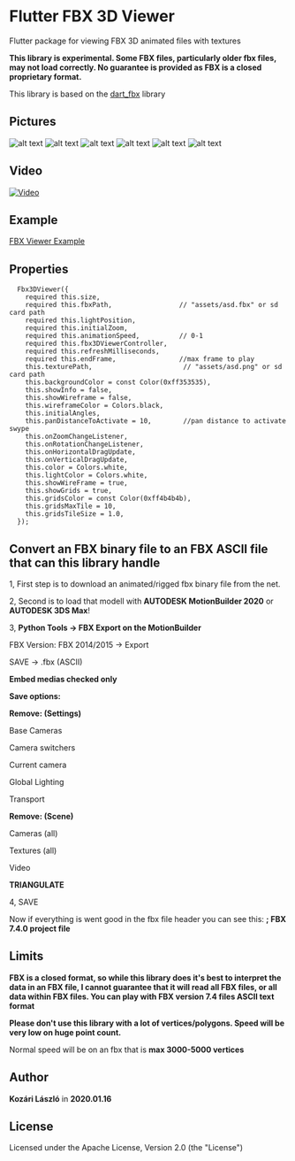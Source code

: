 # Flutter FBX 3D Viewer

Flutter package for viewing FBX 3D animated files with textures

**This library is experimental. Some FBX files, particularly older fbx files, may not load correctly. No guarantee is provided as FBX is a closed proprietary format.**

This library is based on the [dart_fbx](https://github.com/brendan-duncan/dart_fbx) library

## Pictures

![alt text](https://raw.githubusercontent.com/klaszlo8207/Flutter-FBX-3D-Viewer/master/pix/pic1.jpg)
![alt text](https://raw.githubusercontent.com/klaszlo8207/Flutter-FBX-3D-Viewer/master/pix/pic2.jpg)
![alt text](https://raw.githubusercontent.com/klaszlo8207/Flutter-FBX-3D-Viewer/master/pix/pic3.jpg)
![alt text](https://raw.githubusercontent.com/klaszlo8207/Flutter-FBX-3D-Viewer/master/pix/pic4.jpg)
![alt text](https://raw.githubusercontent.com/klaszlo8207/Flutter-FBX-3D-Viewer/master/pix/pic5.jpg)
![alt text](https://raw.githubusercontent.com/klaszlo8207/Flutter-FBX-3D-Viewer/master/pix/pic6.jpg)

## Video

[![Video](http://img.youtube.com/vi/hTnkwEGFu9k/0.jpg)](https://www.youtube.com/watch?v=hTnkwEGFu9k)


## Example
  
[FBX Viewer Example](https://github.com/klaszlo8207/Flutter-FBX-3D-Viewer/blob/master/example/example_app.dart)

## Properties
```
  Fbx3DViewer({
    required this.size,
    required this.fbxPath,                 // "assets/asd.fbx" or sd card path
    required this.lightPosition,
    required this.initialZoom,
    required this.animationSpeed,          // 0-1
    required this.fbx3DViewerController,
    required this.refreshMilliseconds,
    required this.endFrame,                //max frame to play
    this.texturePath,                       // "assets/asd.png" or sd card path
    this.backgroundColor = const Color(0xff353535),
    this.showInfo = false,
    this.showWireframe = false,
    this.wireframeColor = Colors.black,
    this.initialAngles,
    this.panDistanceToActivate = 10,        //pan distance to activate swype
    this.onZoomChangeListener,
    this.onRotationChangeListener,
    this.onHorizontalDragUpdate,
    this.onVerticalDragUpdate,
    this.color = Colors.white,
    this.lightColor = Colors.white,
    this.showWireFrame = true,
    this.showGrids = true,
    this.gridsColor = const Color(0xff4b4b4b),
    this.gridsMaxTile = 10,
    this.gridsTileSize = 1.0,
  });
```

## Convert an FBX binary file to an FBX ASCII file that can this library handle

1, First step is to download an animated/rigged fbx binary file from the net.

2, Second is to load that modell with **AUTODESK MotionBuilder 2020** or **AUTODESK 3DS Max**!

3, 
**Python Tools -> FBX Export on the MotionBuilder**

FBX Version: FBX 2014/2015 -> Export

SAVE -> .fbx (ASCII)

**Embed medias checked only**

**Save options:**

**Remove: (Settings)**

Base Cameras

Camera switchers

Current camera

Global Lighting

Transport

**Remove: (Scene)**

Cameras (all)

Textures (all)

Video

**TRIANGULATE**

4, SAVE

Now if everything is went good in the fbx file header you can see this: **; FBX 7.4.0 project file**

## Limits

**FBX is a closed format, so while this library does it's best to interpret the data in an FBX file, I cannot guarantee that it will read all FBX files, or all data within FBX files. You can play with FBX version 7.4 files ASCII text format**

**Please don't use this library with a lot of vertices/polygons. Speed will be very low on huge point count.**

Normal speed will be on an fbx that is **max 3000-5000 vertices**

## Author

**Kozári László** in **2020.01.16**

## License

Licensed under the Apache License, Version 2.0 (the "License")

